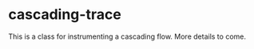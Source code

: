 cascading-trace
===============

This is a class for instrumenting a cascading flow.  More details to come.
